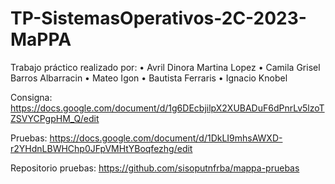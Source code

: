 # TP-SistemasOperativos-2C-2023-MaPPA

Trabajo práctico realizado por:
• Avril Dinora Martina Lopez
• Camila Grisel Barros Albarracin
• Mateo Igon
• Bautista Ferraris
• Ignacio Knobel

Consigna: https://docs.google.com/document/d/1g6DEcbjilpX2XUBADuF6dPnrLv5lzoTZSVYCPgpHM_Q/edit

Pruebas: https://docs.google.com/document/d/1DkLI9mhsAWXD-r2YHdnLBWHChp0JFpVMHtYBoqfezhg/edit

Repositorio pruebas: https://github.com/sisoputnfrba/mappa-pruebas


